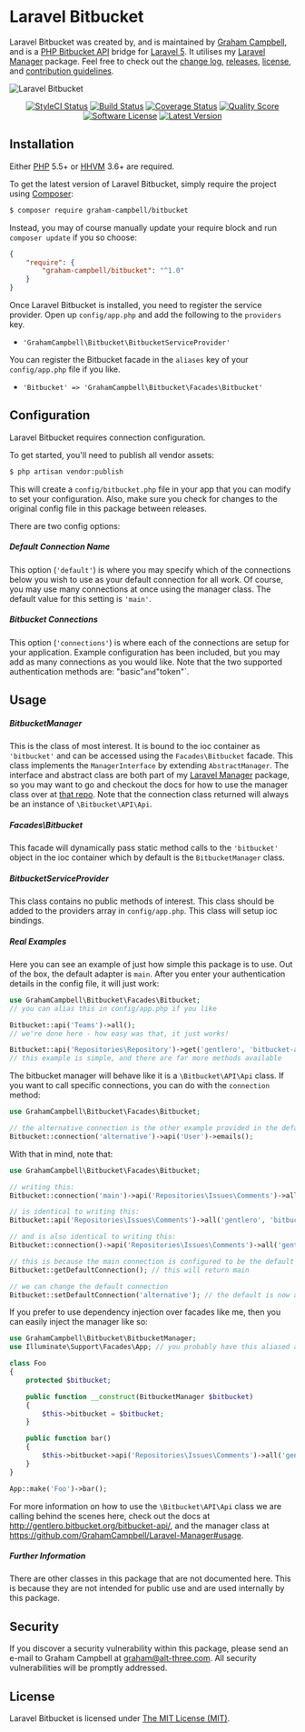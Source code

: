 Laravel Bitbucket
=================

Laravel Bitbucket was created by, and is maintained by [Graham Campbell](https://github.com/GrahamCampbell), and is a [PHP Bitbucket API](https://github.com/gentlero/bitbucket-api) bridge for [Laravel 5](http://laravel.com). It utilises my [Laravel Manager](https://github.com/GrahamCampbell/Laravel-Manager) package. Feel free to check out the [change log](CHANGELOG.md), [releases](https://github.com/GrahamCampbell/Laravel-Bitbucket/releases), [license](LICENSE), and [contribution guidelines](CONTRIBUTING.md).

![Laravel Bitbucket](https://cloud.githubusercontent.com/assets/2829600/15991648/9c381138-30b0-11e6-87e1-ad698c2dfe97.png)

<p align="center">
<a href="https://styleci.io/repos/60779513"><img src="https://styleci.io/repos/60779513/shield" alt="StyleCI Status"></img></a>
<a href="https://travis-ci.org/GrahamCampbell/Laravel-Bitbucket"><img src="https://img.shields.io/travis/GrahamCampbell/Laravel-Bitbucket/master.svg?style=flat-square" alt="Build Status"></img></a>
<a href="https://scrutinizer-ci.com/g/GrahamCampbell/Laravel-Bitbucket/code-structure"><img src="https://img.shields.io/scrutinizer/coverage/g/GrahamCampbell/Laravel-Bitbucket.svg?style=flat-square" alt="Coverage Status"></img></a>
<a href="https://scrutinizer-ci.com/g/GrahamCampbell/Laravel-Bitbucket"><img src="https://img.shields.io/scrutinizer/g/GrahamCampbell/Laravel-Bitbucket.svg?style=flat-square" alt="Quality Score"></img></a>
<a href="LICENSE"><img src="https://img.shields.io/badge/license-MIT-brightgreen.svg?style=flat-square" alt="Software License"></img></a>
<a href="https://github.com/GrahamCampbell/Laravel-Bitbucket/releases"><img src="https://img.shields.io/github/release/GrahamCampbell/Laravel-Bitbucket.svg?style=flat-square" alt="Latest Version"></img></a>
</p>


## Installation

Either [PHP](https://php.net) 5.5+ or [HHVM](http://hhvm.com) 3.6+ are required.

To get the latest version of Laravel Bitbucket, simply require the project using [Composer](https://getcomposer.org):

```bash
$ composer require graham-campbell/bitbucket
```

Instead, you may of course manually update your require block and run `composer update` if you so choose:

```json
{
    "require": {
        "graham-campbell/bitbucket": "^1.0"
    }
}
```

Once Laravel Bitbucket is installed, you need to register the service provider. Open up `config/app.php` and add the following to the `providers` key.

* `'GrahamCampbell\Bitbucket\BitbucketServiceProvider'`

You can register the Bitbucket facade in the `aliases` key of your `config/app.php` file if you like.

* `'Bitbucket' => 'GrahamCampbell\Bitbucket\Facades\Bitbucket'`


## Configuration

Laravel Bitbucket requires connection configuration.

To get started, you'll need to publish all vendor assets:

```bash
$ php artisan vendor:publish
```

This will create a `config/bitbucket.php` file in your app that you can modify to set your configuration. Also, make sure you check for changes to the original config file in this package between releases.

There are two config options:

##### Default Connection Name

This option (`'default'`) is where you may specify which of the connections below you wish to use as your default connection for all work. Of course, you may use many connections at once using the manager class. The default value for this setting is `'main'`.

##### Bitbucket Connections

This option (`'connections'`) is where each of the connections are setup for your application. Example configuration has been included, but you may add as many connections as you would like. Note that the two supported authentication methods are: "basic"` and `"token"`.


## Usage

##### BitbucketManager

This is the class of most interest. It is bound to the ioc container as `'bitbucket'` and can be accessed using the `Facades\Bitbucket` facade. This class implements the `ManagerInterface` by extending `AbstractManager`. The interface and abstract class are both part of my [Laravel Manager](https://github.com/GrahamCampbell/Laravel-Manager) package, so you may want to go and checkout the docs for how to use the manager class over at [that repo](https://github.com/GrahamCampbell/Laravel-Manager#usage). Note that the connection class returned will always be an instance of `\Bitbucket\API\Api`.

##### Facades\Bitbucket

This facade will dynamically pass static method calls to the `'bitbucket'` object in the ioc container which by default is the `BitbucketManager` class.

##### BitbucketServiceProvider

This class contains no public methods of interest. This class should be added to the providers array in `config/app.php`. This class will setup ioc bindings.

##### Real Examples

Here you can see an example of just how simple this package is to use. Out of the box, the default adapter is `main`. After you enter your authentication details in the config file, it will just work:

```php
use GrahamCampbell\Bitbucket\Facades\Bitbucket;
// you can alias this in config/app.php if you like

Bitbucket::api('Teams')->all();
// we're done here - how easy was that, it just works!

Bitbucket::api('Repositories\Repository')->get('gentlero', 'bitbucket-api');
// this example is simple, and there are far more methods available
```

The bitbucket manager will behave like it is a `\Bitbucket\API\Api` class. If you want to call specific connections, you can do with the `connection` method:

```php
use GrahamCampbell\Bitbucket\Facades\Bitbucket;

// the alternative connection is the other example provided in the default config
Bitbucket::connection('alternative')->api('User')->emails();
```

With that in mind, note that:

```php
use GrahamCampbell\Bitbucket\Facades\Bitbucket;

// writing this:
Bitbucket::connection('main')->api('Repositories\Issues\Comments')->all('gentlero', 'bitbucket-api', 2);

// is identical to writing this:
Bitbucket::api('Repositories\Issues\Comments')->all('gentlero', 'bitbucket-api', 2);

// and is also identical to writing this:
Bitbucket::connection()->api('Repositories\Issues\Comments')->all('gentlero', 'bitbucket-api', 2);

// this is because the main connection is configured to be the default
Bitbucket::getDefaultConnection(); // this will return main

// we can change the default connection
Bitbucket::setDefaultConnection('alternative'); // the default is now alternative
```

If you prefer to use dependency injection over facades like me, then you can easily inject the manager like so:

```php
use GrahamCampbell\Bitbucket\BitbucketManager;
use Illuminate\Support\Facades\App; // you probably have this aliased already

class Foo
{
    protected $bitbucket;

    public function __construct(BitbucketManager $bitbucket)
    {
        $this->bitbucket = $bitbucket;
    }

    public function bar()
    {
        $this->bitbucket->api('Repositories\Issues\Comments')->all('gentlero', 'bitbucket-api', 2);
    }
}

App::make('Foo')->bar();
```

For more information on how to use the `\Bitbucket\API\Api` class we are calling behind the scenes here, check out the docs at http://gentlero.bitbucket.org/bitbucket-api/, and the manager class at https://github.com/GrahamCampbell/Laravel-Manager#usage.

##### Further Information

There are other classes in this package that are not documented here. This is because they are not intended for public use and are used internally by this package.


## Security

If you discover a security vulnerability within this package, please send an e-mail to Graham Campbell at graham@alt-three.com. All security vulnerabilities will be promptly addressed.


## License

Laravel Bitbucket is licensed under [The MIT License (MIT)](LICENSE).
